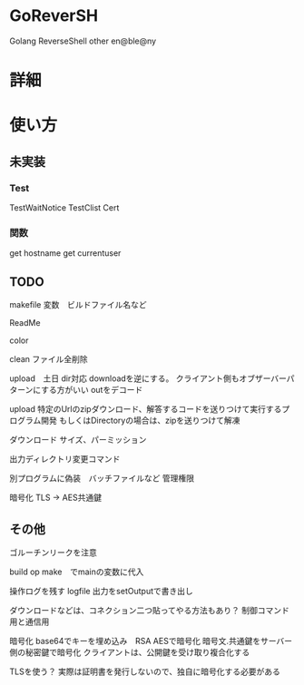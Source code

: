 # GoReverSH
Golang ReverseShell
other en@ble@ny

# 詳細

# 使い方



## 未実装
### Test
TestWaitNotice
TestClist
Cert

### 関数
get hostname
get currentuser


## TODO
makefile
変数　ビルドファイル名など

ReadMe

color

clean
    ファイル全削除


upload　土日
    dir対応
    downloadを逆にする。
    クライアント側もオブザーバーパターンにする方がいい
    outをデコード　

upload
特定のUrlのzipダウンロード、解答するコードを送りつけて実行するプログラム開発
もしくはDirectoryの場合は、zipを送りつけて解凍


ダウンロード
    サイズ、パーミッション

出力ディレクトリ変更コマンド


別プログラムに偽装　バッチファイルなど
管理権限


暗号化
TLS -> AES共通鍵


## その他
ゴルーチンリークを注意

build op make　でmainの変数に代入

操作ログを残す
logfile
出力をsetOutputで書き出し


ダウンロードなどは、コネクション二つ貼ってやる方法もあり？
制御コマンド用と通信用


暗号化
base64でキーを埋め込み　RSA AESで暗号化
暗号文.共通鍵をサーバー側の秘密鍵で暗号化
クライアントは、公開鍵を受け取り複合化する


TLSを使う？
実際は証明書を発行しないので、独自に暗号化する必要がある